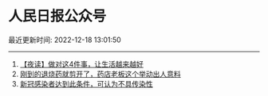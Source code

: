 # 人民日报公众号

最近更新时间: 2022-12-18 13:01:50

--- 
1. [【夜读】做对这4件事，让生活越来越好](https://mp.weixin.qq.com/s/ZDXb0VAAZH0MfjZpQMoq3A) 
2. [刚到的退烧药就剪开了，药店老板这个举动出人意料](https://mp.weixin.qq.com/s/UGNcu-bNKKJfaDNctruG2Q) 
3. [新冠感染者达到此条件，可认为不具传染性](https://mp.weixin.qq.com/s/UX3NzGKyUQ3YQpjqFwb0Sw) 
